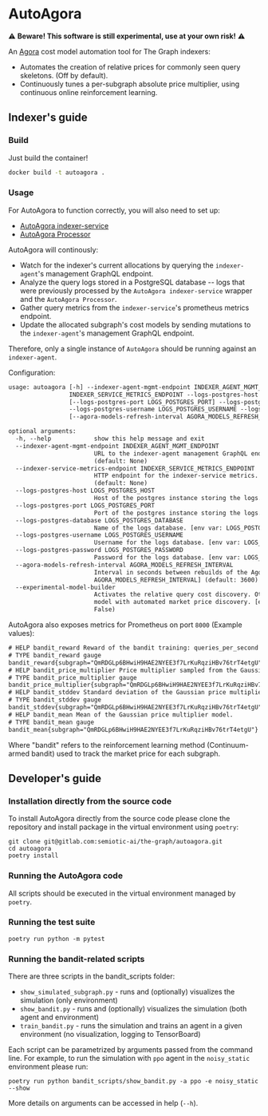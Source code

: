 # AutoAgora

:warning: **Beware! This software is still experimental, use at your own risk!** :warning:

An [Agora](https://github.com/graphprotocol/agora) cost model automation tool for The Graph indexers:

- Automates the creation of relative prices for commonly seen query skeletons. (Off by default).
- Continuously tunes a per-subgraph absolute price multiplier, using continuous online reinforcement learning.

## Indexer's guide

### Build

Just build the container!

```sh
docker build -t autoagora .
```

### Usage

For AutoAgora to function correctly, you will also need to set up:

- [AutoAgora indexer-service](https://github.com/semiotic-ai/autoagora-indexer-service)
- [AutoAgora Processor](https://github.com/semiotic-ai/autoagora-processor)

AutoAgora will continously:

- Watch for the indexer's current allocations by querying the `indexer-agent`'s management GraphQL endpoint.
- Analyze the query logs stored in a PostgreSQL database -- logs that were previously processed by the `AutoAgora
indexer-service` wrapper and the `AutoAgora Processor`.
- Gather query metrics from the `indexer-service`'s prometheus metrics endpoint.
- Update the allocated subgraph's cost models by sending mutations to the `indexer-agent`'s management GraphQL endpoint.

Therefore, only a single instance of `AutoAgora` should be running against an `indexer-agent`.

Configuration:

```txt
usage: autoagora [-h] --indexer-agent-mgmt-endpoint INDEXER_AGENT_MGMT_ENDPOINT --indexer-service-metrics-endpoint
                 INDEXER_SERVICE_METRICS_ENDPOINT --logs-postgres-host LOGS_POSTGRES_HOST
                 [--logs-postgres-port LOGS_POSTGRES_PORT] --logs-postgres-database LOGS_POSTGRES_DATABASE
                 --logs-postgres-username LOGS_POSTGRES_USERNAME --logs-postgres-password LOGS_POSTGRES_PASSWORD
                 [--agora-models-refresh-interval AGORA_MODELS_REFRESH_INTERVAL] [--experimental-model-builder]

optional arguments:
  -h, --help            show this help message and exit
  --indexer-agent-mgmt-endpoint INDEXER_AGENT_MGMT_ENDPOINT
                        URL to the indexer-agent management GraphQL endpoint. [env var: INDEXER_AGENT_MGMT_ENDPOINT]
                        (default: None)
  --indexer-service-metrics-endpoint INDEXER_SERVICE_METRICS_ENDPOINT
                        HTTP endpoint for the indexer-service metrics. [env var: INDEXER_SERVICE_METRICS_ENDPOINT]
                        (default: None)
  --logs-postgres-host LOGS_POSTGRES_HOST
                        Host of the postgres instance storing the logs. [env var: LOGS_POSTGRES_HOST] (default: None)
  --logs-postgres-port LOGS_POSTGRES_PORT
                        Port of the postgres instance storing the logs. [env var: LOGS_POSTGRES_PORT] (default: 5432)
  --logs-postgres-database LOGS_POSTGRES_DATABASE
                        Name of the logs database. [env var: LOGS_POSTGRES_DATABASE] (default: None)
  --logs-postgres-username LOGS_POSTGRES_USERNAME
                        Username for the logs database. [env var: LOGS_POSTGRES_USERNAME] (default: None)
  --logs-postgres-password LOGS_POSTGRES_PASSWORD
                        Password for the logs database. [env var: LOGS_POSTGRES_PASSWORD] (default: None)
  --agora-models-refresh-interval AGORA_MODELS_REFRESH_INTERVAL
                        Interval in seconds between rebuilds of the Agora models. [env var:
                        AGORA_MODELS_REFRESH_INTERVAL] (default: 3600)
  --experimental-model-builder
                        Activates the relative query cost discovery. Otherwise only builds a default query pricing
                        model with automated market price discovery. [env var: EXPERIMENTAL_MODEL_BUILDER] (default:
                        False)
```

AutoAgora also exposes metrics for Prometheus on port `8000` (Example values):

```txt
# HELP bandit_reward Reward of the bandit training: queries_per_second * price_multiplier.
# TYPE bandit_reward gauge
bandit_reward{subgraph="QmRDGLp6BHwiH9HAE2NYEE3f7LrKuRqziHBv76trT4etgU"} 1.577651313168855e-07
# HELP bandit_price_multiplier Price multiplier sampled from the Gaussian model.
# TYPE bandit_price_multiplier gauge
bandit_price_multiplier{subgraph="QmRDGLp6BHwiH9HAE2NYEE3f7LrKuRqziHBv76trT4etgU"} 2.60150080442184e-07
# HELP bandit_stddev Standard deviation of the Gaussian price multiplier model.
# TYPE bandit_stddev gauge
bandit_stddev{subgraph="QmRDGLp6BHwiH9HAE2NYEE3f7LrKuRqziHBv76trT4etgU"} 1.843469500541687
# HELP bandit_mean Mean of the Gaussian price multiplier model.
# TYPE bandit_mean gauge
bandit_mean{subgraph="QmRDGLp6BHwiH9HAE2NYEE3f7LrKuRqziHBv76trT4etgU"} 3.653126148672616e-05
```

Where "bandit" refers to the reinforcement learning method (Continuum-armed bandit) used to track the market price for each subgraph.

## Developer's guide

### Installation directly from the source code

To install AutoAgora directly from the source code please clone the repository and install package in the virtual environment using `poetry`:
```console
git clone git@gitlab.com:semiotic-ai/the-graph/autoagora.git
cd autoagora
poetry install
```

### Running the AutoAgora code

All scripts should be executed in the virtual environment managed by `poetry`.

### Running the test suite

```console
poetry run python -m pytest
```

### Running the bandit-related scripts

There are three scripts in the bandit_scripts folder:

- `show_simulated_subgraph.py` - runs and (optionally) visualizes the simulation (only environment)
- `show_bandit.py` - runs and (optionally) visualizes the simulation (both agent and environment)
- `train_bandit.py` - runs the simulation and trains an agent in a given environment (no visualization, logging to TensorBoard)

Each script can be parametrized by arguments passed from the command line. For example, to run the simulation with `ppo` agent in the `noisy_static` environment please run:

```console
poetry run python bandit_scripts/show_bandit.py -a ppo -e noisy_static --show
```

More details on arguments can be accessed in help (`--h`).
